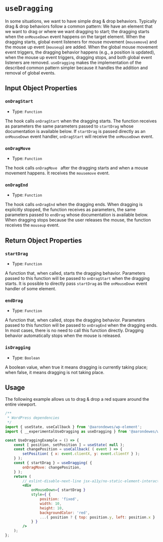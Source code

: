# `useDragging`

In some situations, we want to have simple drag & drop behaviors.
Typically drag & drop behaviors follow a common pattern: We have an element that we want to drag or where we want dragging to start; the dragging starts when the `onMouseDown` event happens on the target element. When the dragging starts, global event listeners for mouse movement (`mousemove`) and the mouse up event (`mouseup`) are added. When the global mouse movement event triggers, the dragging behavior happens (e.g., a position is updated), when the mouse up event triggers, dragging stops, and both global event listeners are removed.
`useDragging` makes the implementation of the described common pattern simpler because it handles the addition and removal of global events.

## Input Object Properties

### `onDragStart`

-   Type: `Function`

The hook calls `onDragStart` when the dragging starts. The function receives as parameters the same parameters passed to `startDrag` whose documentation is available below.
If `startDrag` is passed directly as an `onMouseDown` event handler, `onDragStart` will receive the `onMouseDown` event.

### `onDragMove`

-   Type: `Function`

The hook calls `onDragMove ` after the dragging starts and when a mouse movement happens.
It receives the `mousemove` event.

### `onDragEnd`

-   Type: `Function`

The hook calls `onDragEnd` when the dragging ends. When dragging is explicitly stopped, the function receives as parameters, the same parameters passed to `endDrag` whose documentation is available below.
When dragging stops because the user releases the mouse, the function receives the `mouseup` event.

## Return Object Properties

### `startDrag`

-   Type: `Function`

A function that, when called, starts the dragging behavior. Parameters passed to this function will be passed to `onDragStart` when the dragging starts.
It is possible to directly pass `startDrag` as the `onMouseDown` event handler of some element.

### `endDrag`

-   Type: `Function`

A function that, when called, stops the dragging behavior. Parameters passed to this function will be passed to `onDragEnd` when the dragging ends.
In most cases, there is no need to call this function directly. Dragging behavior automatically stops when the mouse is released.

### `isDragging`

-   Type: `Boolean`

A boolean value, when true it means dragging is currently taking place; when false, it means dragging is not taking place.

## Usage

The following example allows us to drag & drop a red square around the entire viewport.

```jsx
/**
 * WordPress dependencies
 */
import { useState, useCallback } from '@aarondewes/wp-element';
import { __experimentalUseDragging as useDragging } from '@aarondewes/wp-compose';

const UseDraggingExample = () => {
	const [ position, setPosition ] = useState( null );
	const changePosition = useCallback( ( event ) => {
		setPosition( { x: event.clientX, y: event.clientY } );
	} );
	const { startDrag } = useDragging( {
		onDragMove: changePosition,
	} );
	return (
		// eslint-disable-next-line jsx-a11y/no-static-element-interactions
		<div
			onMouseDown={ startDrag }
			style={ {
				position: 'fixed',
				width: 10,
				height: 10,
				backgroundColor: 'red',
				...( position ? { top: position.y, left: position.x } : {} ),
			} }
		/>
	);
};
```

